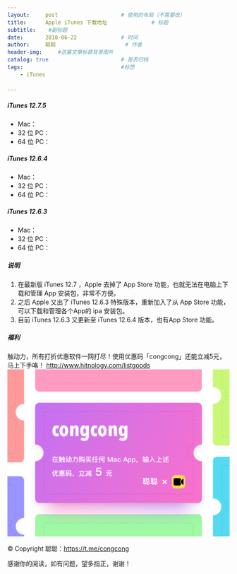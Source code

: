 ```yaml
---
layout:     post                    # 使用的布局（不需要改）
title:      Apple iTunes 下载地址              # 标题 
subtitle:    #副标题
date:       2018-06-22              # 时间
author:     聪聪                      # 作者
header-img:     #这篇文章标题背景图片
catalog: true                       # 是否归档
tags:                               #标签
    - iTunes

---
```


##### iTunes 12.7.5
- Mac：
- 32 位 PC：
- 64 位 PC：

##### iTunes 12.6.4
- Mac：
- 32 位 PC：
- 64 位 PC：

##### iTunes 12.6.3
- Mac：
- 32 位 PC：
- 64 位 PC：

##### 说明
1. 在最新版 iTunes 12.7 ，Apple 去掉了 App Store 功能，也就无法在电脑上下载和管理 App 安装包，非常不方便。
2. 之后 Apple 又出了 iTunes 12.6.3 特殊版本，重新加入了从 App Store 功能，可以下载和管理各个App的 ipa 安装包。
3. 目前 iTunes 12.6.3 又更新至 iTunes 12.6.4 版本，也有App Store 功能。


##### 福利
触动力，所有打折优惠软件一网打尽！使用优惠码「congcong」还能立减5元，马上下手咯！
<http://www.hitnology.com/listgoods>
![congcong](/img/redeem-congcong.jpg)

&copy; Copyright 聪聪：<https://t.me/congcong>

感谢你的阅读，如有问题，望多指正，谢谢！
